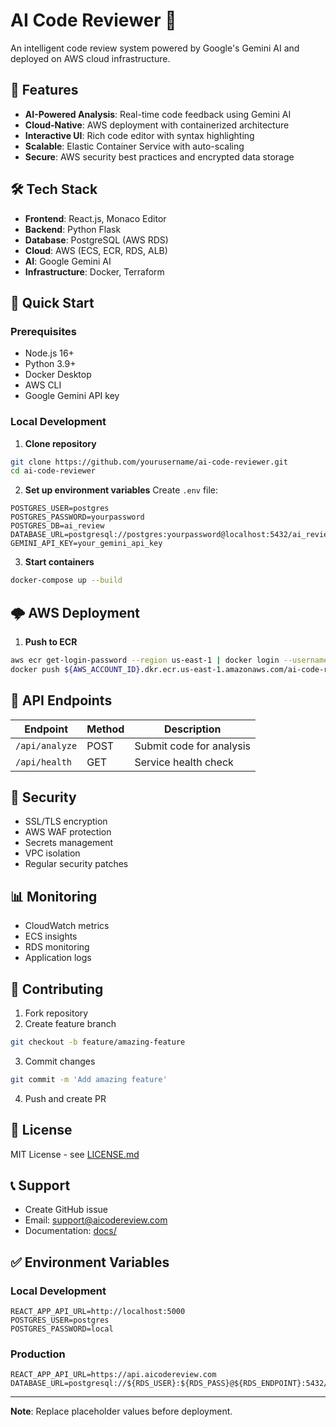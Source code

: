 # AI Code Reviewer 🤖

An intelligent code review system powered by Google's Gemini AI and deployed on AWS cloud infrastructure.

## 🌟 Features

- **AI-Powered Analysis**: Real-time code feedback using Gemini AI
- **Cloud-Native**: AWS deployment with containerized architecture
- **Interactive UI**: Rich code editor with syntax highlighting
- **Scalable**: Elastic Container Service with auto-scaling
- **Secure**: AWS security best practices and encrypted data storage

## 🛠️ Tech Stack

- **Frontend**: React.js, Monaco Editor
- **Backend**: Python Flask
- **Database**: PostgreSQL (AWS RDS)
- **Cloud**: AWS (ECS, ECR, RDS, ALB)
- **AI**: Google Gemini AI
- **Infrastructure**: Docker, Terraform

## 🚀 Quick Start

### Prerequisites

- Node.js 16+
- Python 3.9+
- Docker Desktop
- AWS CLI
- Google Gemini API key

### Local Development

1. **Clone repository**
```bash
git clone https://github.com/yourusername/ai-code-reviewer.git
cd ai-code-reviewer
```

2. **Set up environment variables**
Create `.env` file:
```properties
POSTGRES_USER=postgres
POSTGRES_PASSWORD=yourpassword
POSTGRES_DB=ai_review
DATABASE_URL=postgresql://postgres:yourpassword@localhost:5432/ai_review
GEMINI_API_KEY=your_gemini_api_key
```

3. **Start containers**
```bash
docker-compose up --build
```

## 🌩️ AWS Deployment

1. **Push to ECR**
```bash
aws ecr get-login-password --region us-east-1 | docker login --username AWS --password-stdin ${AWS_ACCOUNT_ID}.dkr.ecr.us-east-1.amazonaws.com
docker push ${AWS_ACCOUNT_ID}.dkr.ecr.us-east-1.amazonaws.com/ai-code-reviewer:latest
```

## 📡 API Endpoints

| Endpoint | Method | Description |
|----------|---------|------------|
| `/api/analyze` | POST | Submit code for analysis |
| `/api/health` | GET | Service health check |

## 🔐 Security

- SSL/TLS encryption
- AWS WAF protection
- Secrets management
- VPC isolation
- Regular security patches

## 📊 Monitoring

- CloudWatch metrics
- ECS insights
- RDS monitoring
- Application logs

## 🤝 Contributing

1. Fork repository
2. Create feature branch
```bash
git checkout -b feature/amazing-feature
```
3. Commit changes
```bash
git commit -m 'Add amazing feature'
```
4. Push and create PR

## 📄 License

MIT License - see [LICENSE.md](LICENSE.md)

## 📞 Support

- Create GitHub issue
- Email: support@aicodereview.com
- Documentation: [docs/](docs/)

## ✅ Environment Variables

### Local Development
```properties
REACT_APP_API_URL=http://localhost:5000
POSTGRES_USER=postgres
POSTGRES_PASSWORD=local
```

### Production
```properties
REACT_APP_API_URL=https://api.aicodereview.com
DATABASE_URL=postgresql://${RDS_USER}:${RDS_PASS}@${RDS_ENDPOINT}:5432/ai_review
```

---
**Note**: Replace placeholder values before deployment.